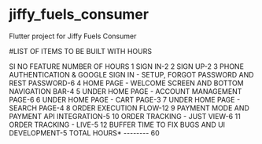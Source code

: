 # jiffy_fuels_consumer

Flutter project for Jiffy Fuels Consumer

#LIST OF ITEMS TO BE BUILT WITH HOURS

SI NO	FEATURE	NUMBER OF HOURS
1	SIGN IN-2
2	SIGN UP-2
3	PHONE AUTHENTICATION & GOOGLE SIGN IN - SETUP, FORGOT PASSWORD AND REST PASSWORD-6
4	HOME PAGE - WELCOME SCREEN AND BOTTOM NAVIGATION BAR-4
5	UNDER HOME PAGE - ACCOUNT MANAGEMENT PAGE-6
6	UNDER HOME PAGE - CART PAGE-3
7	UNDER HOME PAGE - SEARCH PAGE-4
8	ORDER EXECUTION FLOW-12
9	PAYMENT MODE AND PAYMENT API INTEGRATION-5
10	ORDER TRACKING - JUST VIEW-6
11	ORDER TRACKING  - LIVE-5
12	BUFFER TIME TO FIX BUGS AND UI DEVELOPMENT-5
TOTAL HOURS* -------- 60


